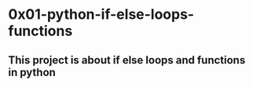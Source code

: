 # 0x01-python-if-else-loops-functions
## This project is about if else loops and functions in python
